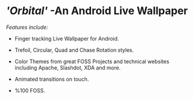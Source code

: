 
_'Orbital'_ -An Android Live Wallpaper 
======

_Features include:_

+ Finger tracking Live Wallpaper for Android.
  
+ Trefoil, Circular, Quad and Chase Rotation   styles.
  
+ Color Themes from great FOSS Projects and    technical websites including Apache,         Slashdot, XDA and more.
  
+ Animated transitions on touch.
+ %100 FOSS.
